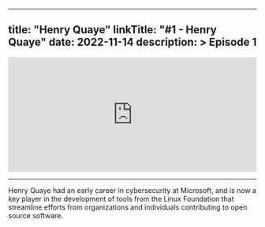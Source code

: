 
---
title: "Henry Quaye"
linkTitle: "#1 - Henry Quaye"
date: 2022-11-14
description: > 
  Episode 1
---

<iframe src="https://open.spotify.com/embed/episode/6yLHTSk8lIaNmHONzrVpjD?utm_source=generator" width="100%" height="232" frameBorder="0" allowfullscreen="" allow="autoplay; clipboard-write; encrypted-media; fullscreen; picture-in-picture"></iframe>

---

Henry Quaye had an early career in cybersecurity at Microsoft, and is now a key player in the development of tools from the Linux Foundation that streamline efforts from organizations and individuals contributing to open source software.

